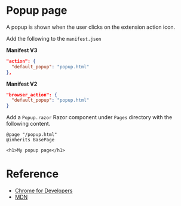# Popup page

A popup is shown when the user clicks on the extension action icon.

Add the following to the `manifest.json`

**Manifest V3**

```json
"action": {
  "default_popup": "popup.html"
},
```

**Manifest V2**

```json
"browser_action": {
  "default_popup": "popup.html"
}
```

Add a `Popup.razor` Razor component under `Pages` directory with the following content.

```razor
@page "/popup.html"
@inherits BasePage

<h1>My popup page</h1>
```


# Reference

- [Chrome for Developers](https://developer.chrome.com/docs/extensions/develop/ui/add-popup)
- [MDN](https://developer.mozilla.org/en-US/docs/Mozilla/Add-ons/WebExtensions/user_interface/Popups)
